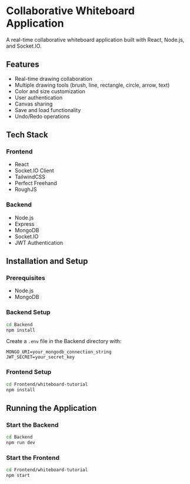 # Collaborative Whiteboard Application

A real-time collaborative whiteboard application built with React, Node.js, and Socket.IO.

## Features

- Real-time drawing collaboration
- Multiple drawing tools (brush, line, rectangle, circle, arrow, text)
- Color and size customization
- User authentication
- Canvas sharing
- Save and load functionality
- Undo/Redo operations

## Tech Stack

### Frontend
- React
- Socket.IO Client
- TailwindCSS
- Perfect Freehand
- RoughJS

### Backend
- Node.js
- Express
- MongoDB
- Socket.IO
- JWT Authentication

## Installation and Setup

### Prerequisites
- Node.js
- MongoDB

### Backend Setup
```bash
cd Backend
npm install
```

Create a `.env` file in the Backend directory with:
```
MONGO_URI=your_mongodb_connection_string
JWT_SECRET=your_secret_key
```

### Frontend Setup
```bash
cd Frontend/whiteboard-tutorial
npm install
```

## Running the Application

### Start the Backend
```bash
cd Backend
npm run dev
```

### Start the Frontend
```bash
cd Frontend/whiteboard-tutorial
npm start
```
